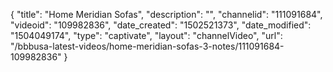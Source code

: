 {
    "title": "Home Meridian Sofas",
    "description": "",
    "channelid": "111091684",
    "videoid": "109982836",
    "date_created": "1502521373",
    "date_modified": "1504049174",
    "type": "captivate",
    "layout": "channelVideo",
    "url": "\/bbbusa-latest-videos\/home-meridian-sofas-3-notes\/111091684-109982836"
}